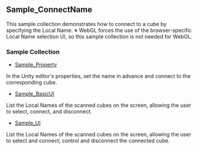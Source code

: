 ## Sample_ConnectName

This sample collection demonstrates how to connect to a cube by specifying the Local Name.
※ WebGL forces the use of the browser-specific Local Name selection UI, so this sample collection is not needed for WebGL.

### Sample Collection

- [Sample_Property](./Sample_Property/)

In the Unity editor's properties, set the name in advance and connect to the corresponding cube.

- [Sample_BasicUI](./Sample_BasicUI/)

List the Local Names of the scanned cubes on the screen, allowing the user to select, connect, and disconnect.

- [Sample_UI](./Sample_UI/)

List the Local Names of the scanned cubes on the screen, allowing the user to select and connect; control and disconnect the connected cube.
